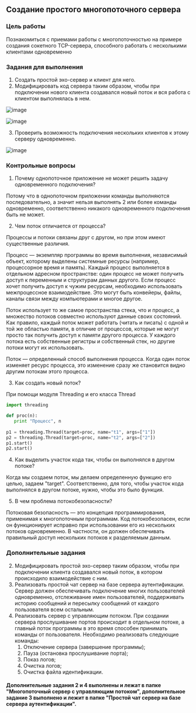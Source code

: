 <!----- Conversion time: 0.718 seconds.
Using this Markdown file:

1. Cut and paste this output into your source file.
2. See the notes and action items below regarding this conversion run.
3. Check the rendered output (headings, lists, code blocks, tables) for proper
   formatting and use a linkchecker before you publish this page.

Conversion notes:

* Docs to Markdown version 1.0β17
* Wed Sep 18 2019 01:52:00 GMT-0700 (PDT)
* Source doc: https://docs.google.com/open?id=1SEODmwLcgVdQijJMZ6Xc3YQ0lqnkc72w-gccG4AkpqU
----->

## Создание простого многопоточного сервера

### Цель работы

Познакомиться с приемами работы с многопоточностью на примере создания сокетного TCP-сервера, способного работать с несколькими клиентами одновременно

### Задания для выполнения

1. Создать простой эхо-сервер и клиент для него.
3. Модифицировать код сервера таким образом, чтобы при подключении нового клиента создавался новый поток и вся работа с клиентом выполнялась в нем.

![image](https://user-images.githubusercontent.com/70547060/138162029-87ce2759-c451-4ddd-96ab-6eb8e850cf04.png)

![image](https://user-images.githubusercontent.com/70547060/138162049-8a04381a-f1d5-4979-8835-e16cb221c99a.png)

3. Проверить возможность подключения нескольких клиентов к этому серверу одновременно. 

![image](https://user-images.githubusercontent.com/70547060/138162158-f2abd2dc-6e3b-4a16-b57f-6b39c17dfbc2.png)

### Контрольные вопросы

1. Почему однопоточное приложение не может решить задачу одновременного подключения?

Потому что в однопоточном приложении команды выполняются последовательно, а значит нельзя выполнять 2 или более команды одновременно, соответственно никакого одновременного подключения быть не может.

2. Чем поток отличается от процесса?

Процессы и потоки связаны друг с другом, но при этом имеют существенные различия.

Процесс — экземпляр программы во время выполнения, независимый объект, которому выделены системные ресурсы (например, процессорное время и память). Каждый процесс выполняется в отдельном адресном пространстве: один процесс не может получить доступ к переменным и структурам данных другого. Если процесс хочет получить доступ к чужим ресурсам, необходимо использовать межпроцессное взаимодействие. Это могут быть конвейеры, файлы, каналы связи между компьютерами и многое другое.

Поток использует то же самое пространства стека, что и процесс, а множество потоков совместно используют данные своих состояний. Как правило, каждый поток может работать (читать и писать) с одной и той же областью памяти, в отличие от процессов, которые не могут просто так получить доступ к памяти другого процесса. У каждого потока есть собственные регистры и собственный стек, но другие потоки могут их использовать.

Поток — определенный способ выполнения процесса. Когда один поток изменяет ресурс процесса, это изменение сразу же становится видно другим потокам этого процесса.

3. Как создать новый поток?

При помощи модуля Threading и его класса Thread

```python
import threading 

def proc(n):
   print "Процесс", n
 
p1 = threading.Thread(target=proc, name="t1", args=["1"])
p2 = threading.Thread(target=proc, name="t2", args=["2"])
p1.start()
p2.start()
```

4. Как выделить участок кода так, чтобы он выполнялся в другом потоке?

Когда мы создаем поток, мы делаем определенную функцию его целью, задаем "target". Соответственно, для того, чтобы участок кода выполнялся в другом потоке, нужно, чтобы это было функция.

5. В чем проблема потокобезопасности?

Потоковая безопасность — это концепция программирования, применимая к многопоточным программам. Код потокобезопасен, если он функционирует исправно при использовании его из нескольких потоков одновременно. В частности, он должен обеспечивать правильный доступ нескольких потоков к разделяемым данным.


### Дополнительные задания

2. Модифицировать простой эхо-сервер таким образом, чтобы при подключении клиента создавался новый поток, в котором происходило взаимодействие с ним.
3. Реализовать простой чат сервер на базе сервера аутентификации. Сервер должен обеспечивать подключение многих пользователей одновременно, отслеживание имен пользователей, поддерживать историю сообщений и пересылку сообщений от каждого пользователя всем остальным. 
4. Реализовать сервер с управляющим потоком. При создании сервера прослушивание портов происходит в отдельном потоке, а главный поток программы в это время способен принимать команды от пользователя. Необходимо реализовать следующие команды:
    1. Отключение сервера (завершение программы);
    2. Пауза (остановка прослушивание порта);
    3. Показ логов;
    4. Очистка логов;
    5. Очистка файла идентификации.

#### Дополнительные задания 2 и 4 выполнены и лежат в папке "Многопоточный сервер с управляющим потоком", дополнительное задание 3 выполнено и лежит в папке "Простой чат сервер на базе сервера аутентификации". 
<!-- Docs to Markdown version 1.0β17 -->
